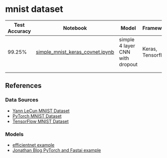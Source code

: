 # mnist dataset



| Test Accuracy | Notebook                                                     | Model                           | Frameworks        |
| ------------- | ------------------------------------------------------------ | ------------------------------- | ----------------- |
| 99.25%        | [simple_mnist_keras_covnet.ipynb](./simple_mnist_keras_covnet.ipynb) | simple 4 layer CNN with dropout | Keras, Tensorflow |
|               |                                                              |                                 |                   |
|               |                                                              |                                 |                   |



## References



### Data Sources

* [Yann LeCun MNIST Dataset](http://yann.lecun.com/exdb/mnist/)
* [PyTorch MNIST Dataset](https://pytorch.org/vision/stable/datasets.html)
* [TensorFlow MNIST Dataset](https://www.tensorflow.org/datasets/catalog/mnist)



### Models

* [efficientnet example](https://keras.io/examples/vision/image_classification_efficientnet_fine_tuning/)
* [Jonathan Blog PyTorch and Fastai example](https://jonathan-sands.com/deep%20learning/fastai/pytorch/vision/classifier/2020/11/15/MNIST.html)

